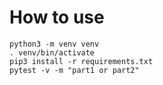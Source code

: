 # How to use

    python3 -m venv venv
    . venv/bin/activate
    pip3 install -r requirements.txt
    pytest -v -m "part1 or part2"
